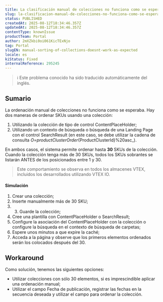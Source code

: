 ```yaml
---
title: La clasificación manual de colecciones no funciona como se esperaba
slug: la-clasificacion-manual-de-colecciones-no-funciona-como-se-esperaba
status: PUBLISHED
createdAt: 2025-08-12T18:34:46.357Z
updatedAt: 2025-08-12T18:34:46.357Z
contentType: knownIssue
productTeam: Portal
author: 2mXZkbi0oi061KicTExNjo
tag: Portal
slugEN: manual-sorting-of-collections-doesnt-work-as-expected
locale: es
kiStatus: Fixed
internalReference: 295245
---
```


>ℹ️ Este problema conocido ha sido traducido automáticamente del inglés.

## Sumario



La ordenación manual de colecciones no funciona como se esperaba. Hay dos maneras de ordenar SKUs usando una colección:


1. Utilizando la colección de tipo de control ContentPlaceHolder;
2. Utilizando un contexto de búsqueda o búsqueda de una Landing Page con el control SearchResult (en este caso, se debe utilizar la cadena de consulta _O=productClusterOrder_{ProductClusterId}%20asc_).

En ambos casos, el sistema permite ordenar hasta **30** SKUs de la colección. Cuando la colección tenga más de 30 SKUs, todos los SKUs sobrantes se listarán ANTES de los posicionados entre 1 y 30.


> Este comportamiento se observa en todos los almacenes VTEX, incluidos los desarrollados utilizando VTEX IO.



#### Simulación




1. Crear una colección;
2. Inserte manualmente más de 30 SKU;
3. 3. Guarde la colección;
4. Cree una plantilla con ContentPlaceHolder o SearchResult;
5. Configure la asociación del ContentPlaceHolder con la colección o configure la búsqueda en el contexto de búsqueda de carpetas;
6. Espere unos minutos a que expire la caché;
7. Acceda a la página y observe que los primeros elementos ordenados serán los colocados después del 30.

## Workaround



Como solución, tenemos las siguientes opciones:


- Utilizar colecciones con sólo 30 elementos, si es imprescindible aplicar una ordenación manual;
- Utilizar el campo Fecha de publicación, registrar las fechas en la secuencia deseada y utilizar el campo para ordenar la colección.


